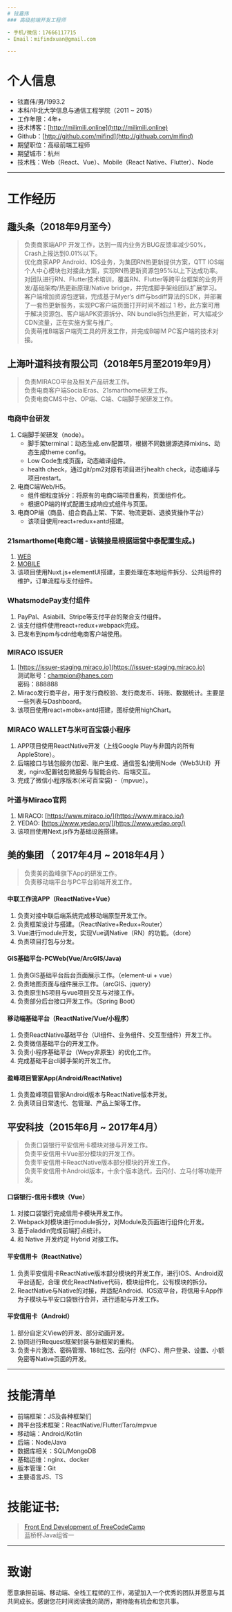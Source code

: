 ```yaml
---
# 铉嘉伟
### 高级前端开发工程师

- 手机/微信：17666117715 
- Email：mifindxuan@gmail.com

---
```


# 个人信息

 - 铉嘉伟/男/1993.2
 - 本科/中北大学信息与通信工程学院（2011 ~ 2015）
 - 工作年限：4年+
 - 技术博客：[http://milimili.online](http://milimili.online)
 - Github：[http://github.com/mifind](http://githuab.com/mifind)
 - 期望职位：高级前端工程师
 - 期望城市：杭州
 - 技术栈：Web（React、Vue）、Mobile（React Native、Flutter）、Node

---

# 工作经历
## 趣头条（2018年9月至今）
> 负责商家端APP 开发工作，达到一周内业务方BUG反馈率减少50%，Crash上报达到0.01%以下。<br>
> 优化商家APP Android、IOS业务，为集团RN热更新提供方案，QTT IOS端个人中心模块也对接此方案，实现RN热更新资源包95%以上下达成功率。<br>
> 对团队进行RN、Flutter技术培训，覆盖RN、Flutter等跨平台框架的业务开发/基础架构/热更新原理/Native bridge，并完成脚手架给团队扩展学习。<br>
> 客户端增加资源包逻辑，完成基于Myer’s diff与bsdiff算法的SDK，并部署了一套热更新服务，实现PC客户端页面打开时间不超过 1 秒，此方案可用于解决资源包、客户端APK资源拆分、RN bundle拆包热更新，可大幅减少CDN流量，正在实施方案与推广。<br>
> 负责萌推B端客户端壳工具的开发工作，并完成B端IM PC客户端的技术对接。<br>

## 上海叶道科技有限公司（2018年5月至2019年9月）
> 负责MIRACO平台及相关产品研发工作。<br>
> 负责电商客户端SocialEras、21smarthome研发工作。<br>
> 负责电商CMS中台、OP端、C端、C端脚手架研发工作。

### 电商中台研发
1. C端脚手架研发（node）。
	* 脚手架terminal：动态生成.env配置项，根据不同数据源选择mixins、动态生成theme config。
	* Low Code生成页面，动态编译组件。
    * health check，通过git/pm2对原有项目进行health check，动态编译与项目restart。
2. 电商C端Web/H5。 
	* 组件细粒度拆分：将原有的电商C端项目重构，页面组件化。
	* 根据OP端的样式配置生成响应式组件与页面。
3. 电商OP端（商品、组合商品上架、下架、物流更新、退换货操作平台）
	* 该项目使用react+redux+antd搭建。

### 21smarthome(电商C端 - 该链接是根据运营中泰配置生成。)
1. [WEB](https://21smarthome.com/product/1080p-dome-camera)
2. [MOBILE](https://21smarthome.com/product/1080p-dome-camera)<br/>
3. 该项目使用Nuxt.js+elementUI搭建，主要处理在本地组件拆分、公共组件的维护，订单流程与支付组件。

### WhatsmodePay支付组件
1. PayPal、Asiabill、Stripe等支付平台的聚合支付组件。
2. 该支付组件使用react+redux+webpack完成。
3. 已发布到npm与cdn给电商客户端使用。

### MIRACO ISSUER
1.  [https://issuer-staging.miraco.io](https://issuer-staging.miraco.io) <br/>
测试账号：champion@hanes.com<br/>
密码：888888
2. Miraco发行商平台，用于发行商校验、发行商发币、转账、数据统计。主要是一些列表与Dashboard。
3. 该项目使用react+mobx+antd搭建，图标使用highChart。

### MIRACO WALLET与米可百宝袋小程序
1. APP项目使用ReactNative开发（上线Google Play与非国内的所有AppleStore）。
2. 后端接口与钱包服务(加密、账户生成、通信签名)使用Node（Web3Util）开发，nginx配置钱包微服务与智能合约、后端交互。
3. 完成了微信小程序版本(米可百宝袋) -（mpvue）。

### 叶道与Miraco官网
1. MIRACO: [https://www.miraco.io/](https://www.miraco.io/)
2. YEDAO: [https://www.yedao.org/](https://www.yedao.org/)
3. 该项目使用Next.js作为基础设施搭建。

## 美的集团 （ 2017年4月 ~ 2018年4月 ）
> 负责美的盈峰旗下App的研发工作。<br>
> 负责移动端平台与PC平台前端开发工作。<br>

#### 中联工作流APP（ReactNative+Vue）
1. 负责对接中联后端系统完成移动端原型开发工作。
2. 负责框架设计与搭建。（ReactNative+Redux+Router）
3. Vue进行module开发，实现Vue调Native（RN）的功能。（dore）
4. 负责项目打包与分发。

#### GIS基础平台-PCWeb(Vue/ArcGIS/Java)
1. 负责GIS基础平台后台页面展示工作。（element-ui + vue）
2. 负责地图页面与组件展示工作。（arcGIS、jquery）
3. 负责原生h5项目与vue项目交互与对接工作。
4. 负责部分后台接口开发工作。（Spring Boot）

#### 移动端基础平台（ReactNative/Vue/小程序）
1. 负责ReactNative基础平台（UI组件、业务组件、交互型组件）开发工作。
2. 负责微信基础平台的开发工作。
3. 负责小程序基础平台（Wepy非原生）的优化工作。
4. 完成基础平台cli脚手架的开发工作。

#### 盈峰项目管家App(Android/ReactNative)
1. 负责盈峰项目管家Android版本与ReactNative版本开发。
2. 负责项目日常迭代、包管理、产品上架等工作。

## 平安科技（2015年6月 ~ 2017年4月）
> 负责口袋银行平安信用卡模块对接与开发工作。<br>
> 负责平安信用卡Vue部分模块的开发工作。<br>
> 负责平安信用卡ReactNative版本部分模块的开发工作。<br>
> 负责平安信用卡Android版本，十余个版本迭代，云闪付、立马付等功能开发。

#### 口袋银行-信用卡模块（Vue）
1. 对接口袋银行完成信用卡模块开发工作。
2. Webpack对模块进行module拆分，对Module及页面进行组件化开发。
3. 基于aladdin完成前端打点统计。
4. 和 Native 开发约定 Hybrid 对接工作。

#### 平安信用卡（ReactNative）
1. 负责平安信用卡ReactNative版本部分模块的开发工作，进行IOS、Android双平台适配，合理 优化ReactNative代码，模块组件化，公有模块的拆分。
2. ReactNative与Native的对接，并适配Android、IOS双平台，将信用卡App作为子模块与平安口袋银行合并，进行适配与开发工作。     

#### 平安信用卡（Android）
1. 部分自定义View的开发、部分动画开发。 
2. 协同进行Request框架封装与新框架的重构。 
3. 负责卡片激活、密码管理、188红包、云闪付（NFC）、用户登录、设置、小额免密等Native页面的开发。 

---

# 技能清单

- 前端框架：JS及各种框架们
- 跨平台技术框架：ReactNative/Flutter/Taro/mpvue
- 移动端：Android/Kotlin
- 后端：Node/Java
- 数据库相关：SQL/MongoDB
- 基础运维：nginx、docker
- 版本管理：Git
- 主要语言JS、TS

# 技能证书:
> [Front End Development of FreeCodeCamp](https://www.freecodecamp.org/mifind/front-end-certification) <br>
> 蓝桥杯Java组省一

---

# 致谢
愿意承担前端、移动端、全栈工程师的工作，渴望加入一个优秀的团队并愿意与其共同成长。感谢您花时间阅读我的简历，期待能有机会和您共事。
